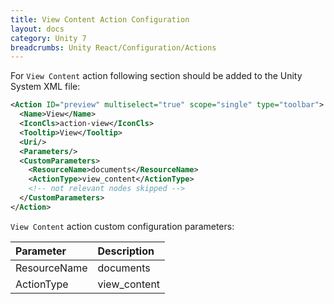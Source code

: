 ```yaml
---
title: View Content Action Configuration
layout: docs
category: Unity 7
breadcrumbs: Unity React/Configuration/Actions
---
```

For `View Content` action following section should be added to the Unity System XML file:
 
```xml
<Action ID="preview" multiselect="true" scope="single" type="toolbar">
  <Name>View</Name>
  <IconCls>action-view</IconCls>
  <Tooltip>View</Tooltip>
  <Uri/>
  <Parameters/>
  <CustomParameters>
    <ResourceName>documents</ResourceName>
    <ActionType>view_content</ActionType>
    <!-- not relevant nodes skipped -->
  </CustomParameters>
</Action>
```

`View Content` action custom configuration parameters:

| Parameter   | Description |
|:------------|:------------|
|ResourceName | documents   |
|ActionType   | view_content|

